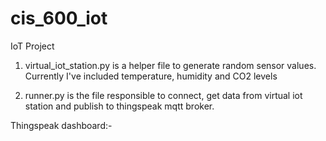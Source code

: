 # cis_600_iot
IoT Project

1. virtual_iot_station.py is a helper file to generate random sensor values. Currently I've included temperature, humidity and CO2 levels

2. runner.py is the file responsible to connect, get data from virtual iot station and publish to thingspeak mqtt broker.


Thingspeak dashboard:-

